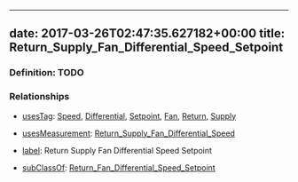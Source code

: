 
---
date: 2017-03-26T02:47:35.627182+00:00
title: Return_Supply_Fan_Differential_Speed_Setpoint
---
### Definition: TODO

### Relationships

* [usesTag](https://brickschema.org/schema/1.0/BrickFrame#usesTag): [Speed](https://brickschema.org/schema/1.0/BrickTag#Speed), [Differential](https://brickschema.org/schema/1.0/BrickTag#Differential), [Setpoint](https://brickschema.org/schema/1.0/BrickTag#Setpoint), [Fan](https://brickschema.org/schema/1.0/BrickTag#Fan), [Return](https://brickschema.org/schema/1.0/BrickTag#Return), [Supply](https://brickschema.org/schema/1.0/BrickTag#Supply)

* [usesMeasurement](https://brickschema.org/schema/1.0/BrickFrame#usesMeasurement): [Return_Supply_Fan_Differential_Speed](https://brickschema.org/schema/1.0/Brick#Return_Supply_Fan_Differential_Speed)

* [label](http://www.w3.org/2000/01/rdf-schema#label): Return Supply Fan Differential Speed Setpoint

* [subClassOf](http://www.w3.org/2000/01/rdf-schema#subClassOf): [Return_Fan_Differential_Speed_Setpoint](https://brickschema.org/schema/1.0/Brick#Return_Fan_Differential_Speed_Setpoint)
